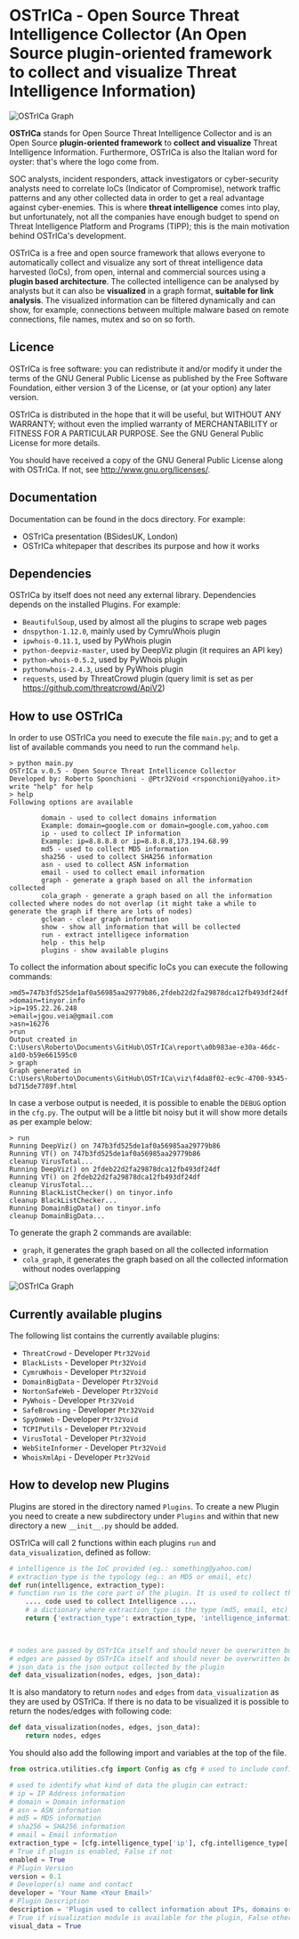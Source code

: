 OSTrICa - Open Source Threat Intelligence Collector (An Open Source plugin-oriented framework to collect and visualize Threat Intelligence Information)
========
![OSTrICa Graph]( https://github.com/Ptr32Void/OSTrICa/blob/master/docs/OSTrICaLogo.png "OSTrICa Graph" )

**OSTrICa** stands for Open Source Threat Intelligence Collector and is an Open Source **plugin-oriented framework** to **collect and visualize** Threat Intelligence Information. Furthermore, OSTrICa is also the Italian word for oyster: that's where the logo come from.

SOC analysts, incident responders, attack investigators or cyber-security analysts need to correlate IoCs (Indicator of Compromise), network traffic patterns and any other collected data in order to get a real advantage against cyber-enemies. 
This is where **threat intelligence** comes into play, but unfortunately, not all the companies have enough budget to spend on Threat Intelligence Platform and Programs (TIPP); this is the main motivation behind OSTrICa's development. 

OSTrICa is a free and open source framework that allows everyone to automatically collect and visualize any sort of threat intelligence data harvested (IoCs), from open, internal and commercial sources using a **plugin based architecture**. The collected intelligence can be analysed by analysts but it can also be **visualized** in a graph format, **suitable for link analysis**. The visualized information can be filtered dynamically and can show, for example, connections between multiple malware based on remote connections, file names, mutex and so on so forth.


## Licence
OSTrICa is free software: you can redistribute it and/or modify it under the terms of the GNU General Public License as published by
the Free Software Foundation, either version 3 of the License, or (at your option) any later version.

OSTrICa is distributed in the hope that it will be useful, but WITHOUT ANY WARRANTY; without even the implied warranty of
MERCHANTABILITY or FITNESS FOR A PARTICULAR PURPOSE. See the GNU General Public License for more details.

You should have received a copy of the GNU General Public License along with OSTrICa. If not, see <http://www.gnu.org/licenses/>.


## Documentation
Documentation can be found in the docs directory. For example:
* OSTrICa presentation (BSidesUK, London)
* OSTrICa whitepaper that describes its purpose and how it works


## Dependencies
OSTrICa by itself does not need any external library.
Dependencies depends on the installed Plugins. For example:
* `BeautifulSoup`, used by almost all the plugins to scrape web pages
* `dnspython-1.12.0`, mainly used by CymruWhois plugin
* `ipwhois-0.11.1`, used by PyWhois plugin
* `python-deepviz-master`, used by DeepViz plugin (it requires an API key)
* `python-whois-0.5.2`, used by PyWhois plugin
* `pythonwhois-2.4.3`, used by PyWhois plugin
* `requests`, used by ThreatCrowd plugin (query limit is set as per https://github.com/threatcrowd/ApiV2)


## How to use OSTrICa
In order to use OSTrICa you need to execute the file `main.py`; and to get a list of available commands you need to run the command `help`.

```
> python main.py
OSTrICa v.0.5 - Open Source Threat Intellicence Collector
Developed by: Roberto Sponchioni - @Ptr32Void <rsponchioni@yahoo.it>
write "help" for help
> help
Following options are available

        domain - used to collect domains information
        Example: domain=google.com or domain=google.com,yahoo.com
        ip - used to collect IP information
        Example: ip=8.8.8.8 or ip=8.8.8.8,173.194.68.99
        md5 - used to collect MD5 information
        sha256 - used to collect SHA256 information
        asn - used to collect ASN information
        email - used to collect email information
        graph - generate a graph based on all the information collected
        cola_graph - generate a graph based on all the information collected where nodes do not overlap (it might take a while to generate the graph if there are lots of nodes)
        gclean - clear graph information
        show - show all information that will be collected
        run - extract intelligece information
        help - this help
        plugins - show available plugins
```

To collect the information about specific IoCs you can execute the following commands:
```
>md5=747b3fd525de1af0a56985aa29779b86,2fdeb22d2fa29878dca12fb493df24df
>domain=tinyor.info
>ip=195.22.26.248
>email=jgou.veia@gmail.com
>asn=16276
>run
Output created in C:\Users\Roberto\Documents\GitHub\OSTrICa\report\a0b983ae-e30a-46dc-a1d0-b59e661595c0
> graph
Graph generated in C:\Users\Roberto\Documents\GitHub\OSTrICa\viz\f4da8f02-ec9c-4700-9345-bd715de7789f.html
```

In case a verbose output is needed, it is possible to enable the `DEBUG` option in the `cfg.py`. 
The output will be a little bit noisy but it will show more details as per example below:
```
> run
Running DeepViz() on 747b3fd525de1af0a56985aa29779b86
Running VT() on 747b3fd525de1af0a56985aa29779b86
cleanup VirusTotal...
Running DeepViz() on 2fdeb22d2fa29878dca12fb493df24df
Running VT() on 2fdeb22d2fa29878dca12fb493df24df
cleanup VirusTotal...
Running BlackListChecker() on tinyor.info
cleanup BlackListChecker...
Running DomainBigData() on tinyor.info
cleanup DomainBigData...
```

To generate the graph 2 commands are available:
* `graph`, it generates the graph based on all the collected information
* `cola_graph`, it generates the graph based on all the collected information without nodes overlapping

![OSTrICa Graph]( https://github.com/Ptr32Void/OSTrICa/blob/master/docs/OstricaGraph.png "OSTrICa Graph" )

## Currently available plugins
The following list contains the currently available plugins:
* `ThreatCrowd` - Developer `Ptr32Void`
* `BlackLists` - Developer `Ptr32Void`
* `CymruWhois` - Developer `Ptr32Void`
* `DomainBigData` - Developer `Ptr32Void`
* `NortonSafeWeb` - Developer `Ptr32Void`
* `PyWhois` - Developer `Ptr32Void`
* `SafeBrowsing` - Developer `Ptr32Void`
* `SpyOnWeb` - Developer `Ptr32Void`
* `TCPIPutils` - Developer `Ptr32Void`
* `VirusTotal` - Developer `Ptr32Void`
* `WebSiteInformer` - Developer `Ptr32Void`
* `WhoisXmlApi` - Developer `Ptr32Void`


## How to develop new Plugins
Plugins are stored in the directory named `Plugins`. 
To create a new Plugin you need to create a new subdirectory under `Plugins` and within that new directory a new `__init__.py` should be added.

OSTrICa will call 2 functions within each plugins `run` and `data_visualization`, defined as follow:
```python
# intelligence is the IoC provided (eg.: something@yahoo.com)
# extraction_type is the typology (eg.: an MD5 or email, etc)
def run(intelligence, extraction_type):
# function run is the core part of the plugin. It is used to collect the information and afterwards it returns back JSON data as per below:
    .... code used to collect Intelligence ....
	# a dictionary where extraction_type is the type (md5, email, etc) and intelligence_dictionary is the JSON data collected by the plugin
    return {'extraction_type': extraction_type, 'intelligence_information':intelligence_dictionary}

	

# nodes are passed by OSTrICa itself and should never be overwritten but updated because they might contain details related to the previously collected information
# edges are passed by OSTrICa itself and should never be overwritten but updated because they might contain details related to the previously collected information
# json_data is the json output collected by the plugin
def data_visualization(nodes, edges, json_data):
```

It is also mandatory to return `nodes` and `edges` from `data_visualization` as they are used by OSTrICa. If there is no data to be visualized it is possible to return the nodes/edges with following code:
```python
def data_visualization(nodes, edges, json_data):
    return nodes, edges
```

You should also add the following import and variables at the top of the file.
```python
from ostrica.utilities.cfg import Config as cfg # used to include configuration data

# used to identify what kind of data the plugin can extract:
# ip = IP Address information
# domain = Domain information
# asn = ASN information
# md5 = MD5 information
# sha256 = SHA256 information
# email = Email information
extraction_type = [cfg.intelligence_type['ip'], cfg.intelligence_type['domain'], cfg.intelligence_type['asn']]
# True if plugin is enabled, False if not
enabled = True
# Plugin Version
version = 0.1
# Developer(s) name and contact
developer = 'Your Name <Your Email>'
# Plugin Description
description = 'Plugin used to collect information about IPs, domains or ASNs on SafeBrowsing'
# True if visualization module is available for the plugin, False otherwise
visual_data = True
```
